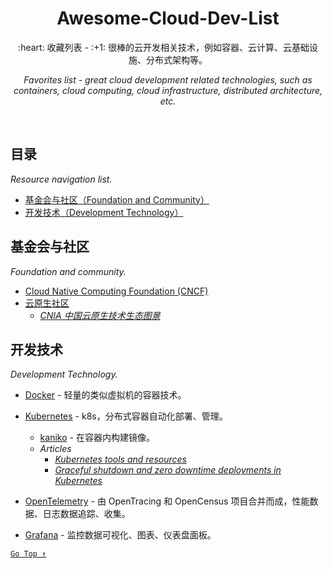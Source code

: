 <div align="center">
  <h1>Awesome-Cloud-Dev-List</h1>

  <p>:heart: 收藏列表 - :+1: 很棒的云开发相关技术，例如容器、云计算、云基础设施、分布式架构等。</p>
  <p><i>Favorites list - great cloud development related technologies, such as containers, cloud computing, cloud infrastructure, distributed architecture, etc.</i></p>
</div>

<br />

## 目录

*Resource navigation list.*

- [基金会与社区（Foundation and Community）](#基金会与社区)
- [开发技术（Development Technology）](#开发技术)

## 基金会与社区

*Foundation and community.*

- [Cloud Native Computing Foundation (CNCF)](https://www.cncf.io/)
- [云原生社区](https://cloudnative.to/)
  - [*CNIA 中国云原生技术生态图景*](https://landscape.opensourcecloud.cn/)

## 开发技术

*Development Technology.*

- [Docker](https://www.docker.com/) - 轻量的类似虚拟机的容器技术。

- [Kubernetes](https://kubernetes.io/) - k8s，分布式容器自动化部署、管理。
  - [kaniko](https://github.com/GoogleContainerTools/kaniko) - 在容器内构建镜像。
  - *Articles*
    - [*Kubernetes tools and resources*](https://learnk8s.io/kubernetes-resources) 
    - [*Graceful shutdown and zero downtime deployments in Kubernetes*](https://learnk8s.io/graceful-shutdown)

- [OpenTelemetry](https://opentelemetry.io/) - 由 OpenTracing 和 OpenCensus 项目合并而成，性能数据、日志数据追踪、收集。
- [Grafana](https://grafana.com/oss/grafana/) - 监控数据可视化、图表、仪表盘面板。

[`Go Top ↑`](#awesome-cloud-dev-list)
